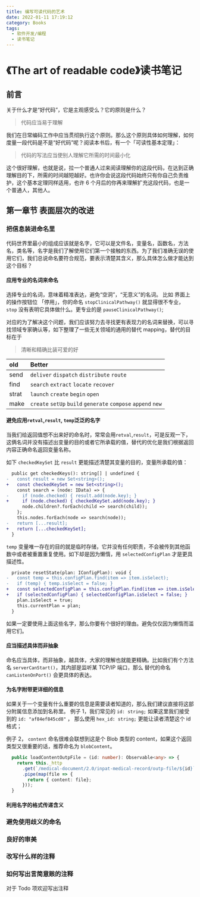 ```yaml
---
title: 编写可读代码的艺术
date: 2022-01-11 17:19:12
category: Books
tags:
  - 软件开发/编程
  - 读书笔记
---
```


# 《The art of readable code》读书笔记

## 前言

关于什么才是“好代码”，它是主观感受么？它的原则是什么？

> 代码应当易于理解

我们在日常编码工作中应当贯彻执行这个原则。那么这个原则具体如何理解，如何度量一段代码是不是“好代码”呢？阅读本书后，有一个「可读性基本定理」：

> 代码的写法应当使别人理解它所需的时间最小化

这个很好理解，也就是说，拉一个普通人过来阅读理解你的这段代码，在达到正确理解目的下，所需的时间越短越好。也许你会说这段代码始终只有你自己负责维护，这个基本定理同样适用，也许 6 个月后的你再来理解扩充这段代码，也是一个普通人，其他人。

## 第一章节 表面层次的改进

### 把信息装进命名里

代码世界里最小的组成应该就是名字，它可以是文件名，变量名，函数名，方法名，类名等，名字是我们了解使用它们第一个接触的东西。为了我们准确无误的使用它们，我们总说命名要符合规范，要表示清楚其含义，那么具体怎么做才能达到这个目标？

#### 应用专业的名词来命名

选择专业的名词，意味着精准表达，避免“空洞”，“无意义”的名词。
比如 界面上的操作按钮位 「停用」，你的命名 `stopClinicalPathway()` 就显得很不专业，`stop` 没有表明它具体做什么。更专业的是 `pauseClinicalPathway()`;

对应的为了解决这个问题，我们应该努力去寻找更有表现力的名词来替换，可以寻找领域专家确认等，如下整理了一些无关领域的通用的替代 mapping，替代的目标在于

> 清晰和精确比装可爱的好

| old   | Better                                                       |
| :---- | :----------------------------------------------------------- |
| send  | `deliver` `dispatch` `distribute` `route`                    |
| find  | `search` `extract` `locate` `recover`                        |
| strat | `launch` `create` `begin` `open`                             |
| make  | `create` `setUp` `build` `generate` `compose` `append` `new` |

#### 避免应用`retval`,`result`, `temp`泛泛的名字

当我们给返回值想不出来好的命名时，常常会用`retval`,`result`，可是反观一下，这俩名词并没有描述出变量的目的或者它所承载的值，替代的优化是我们根据返回内容正确命名返回变量名称。

如下 `checkedKeySet` 比 `result` 更能描述清楚其变量的目的，变量所承载的值：

```diff
  public get checkedKeys(): string[] | undefined {
-   const result = new Set<string>();
+   const checkedKeySet = new Set<string>();
    const search = (node: IData) => {
-     if (node.checked) { result.add(node.key); }
+     if (node.checked) { checkedKeySet.add(node.key); }
      node.children?.forEach(child => search(child));
    };
    this.nodes.forEach(node => search(node));
-   return [...result];
+   return [...checkedKeySet];
  }
```

`temp` 变量唯一存在的目的就是临时存储，它并没有任何职责，不会被传到其他函数中或者被重置重复使用。如下却是因为懒惰，用 `selectedConfigPlan` 才是更具描述性。

```diff
  private resetState(plan: IConfigPlan): void {
-   const temp = this.configPlan.find(item => item.isSelect);
-   if (temp) { temp.isSelect = false; }
+   const selectedConfigPlan = this.configPlan.find(item => item.isSelect);
+   if (selectedConfigPlan) { selectedConfigPlan.isSelect = false; }
    plan.isSelect = true;
    this.currentPlan = plan;
  }
```

如果一定要使用上面这些名字，那么你要有个很好的理由。避免仅仅因为懒惰而滥用它们。

#### 应当描述具体而非抽象

命名应当具体，而非抽象，越具体，大家的理解也就能更精确。比如我们有个方法名 `serverCanStart()`，其内部是监听某 TCP/IP 端口，那么 替代的命名 `canListenOnPort()` 会更具体的表达。

#### 为名字附带更详细的信息

如果关于一个变量有什么重要的信息是需要读者知道的，那么我们建议直接将这部分附属信息添加到名称里。
例子 1，我们常见的 `id: string;` 如果这里我们接受到的 `id: "af84ef845cd8"` ， 那么使用 `hex_id: string;` 更能让读者清楚这个 id 格式；

例子 2， `content` 命名很难会联想到这是个 Blob 类型的 content，如果这个返回类型又很重要的话，推荐命名为 `blobContent`。

```typescript
  public loadContentOutpFile = (id: number): Observable<any> => {
    return this._http
      .get(`/medical-document/2.0/inpat-medical-record/outp-file/${id}`, { responseType: 'blob' })
      .pipe(map(file => {
        return { content: file};
      }));
  }
```

#### 利用名字的格式传递含义

### 避免使用歧义的命名

### 良好的审美

### 改写什么样的注释

### 如何写出言简意赅的注释

对于 Todo 项欢迎写出注释
